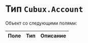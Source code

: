 Тип `Cubux.Account`
===================

Объект со следующими полями:

Поле         | Тип        | Описание
------------ | ---------- | --------
